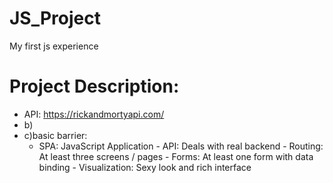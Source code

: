 # JS_Project
My first js experience
# Project Description:
- API: https://rickandmortyapi.com/
- b)                                                                  
- c)basic barrier:
     - SPA: JavaScript Application
      - API: Deals with real backend
      - Routing: At least three screens / pages
      - Forms: At least one form with data binding
      - Visualization: Sexy look and rich interface

      
